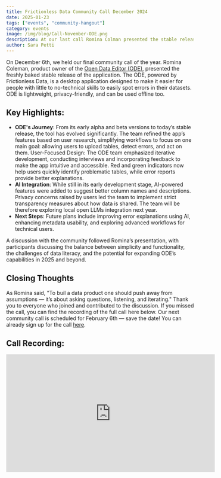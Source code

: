 ```yaml
---
title: Frictionless Data Community Call December 2024
date: 2025-01-23
tags: ["events", "community-hangout"]
category: events
image: /img/blog/Call-November-ODE.png
description: At our last call Romina Colman presented the stable release of Open Data Editor....
author: Sara Petti
---
```

On December 6th, we held our final community call of the year. Romina Coleman, product owner of the [Open Data Editor (ODE)](https://opendataeditor.okfn.org/), presented the freshly baked stable release of the application. The ODE, powered by Frictionless Data, is a desktop application designed to make it easier for people with little to no-technical skills to easily spot errors in their datasets. ODE is lightweight, privacy-friendly, and can be used offline too.

## Key Highlights:
* **ODE's Journey**: From its early alpha and beta versions to today’s stable release, the tool has evolved significantly. The team refined the app’s features based on user research, simplifying workflows to focus on one main goal: allowing users to upload tables, detect errors, and act on them.
User-Focused Design: The ODE team emphasized iterative development, conducting interviews and incorporating feedback to make the app intuitive and accessible. Red and green indicators now help users quickly identify problematic tables, while error reports provide better explanations.
* **AI Integration**: While still in its early development stage, AI-powered features were added to suggest better column names and descriptions. Privacy concerns raised by users led the team to implement strict transparency measures about how data is shared. The team will be therefore exploring local open LLMs integration next year.
* **Next Steps**: Future plans include improving error explanations using AI, enhancing metadata usability, and exploring advanced workflows for technical users.

A discussion with the community followed Romina’s presentation, with participants discussing the balance between simplicity and functionality, the challenges of data literacy, and the potential for expanding ODE’s capabilities in 2025 and beyond.

## Closing Thoughts
As Romina said, "To buil a data product one should push away from assumptions — it’s about asking questions, listening, and iterating." 
Thank you to everyone who joined and contributed to the discussion. If you missed the call, you can find the recording of the full call here below. Our next community call is scheduled for February 6th — save the date! You can already sign up for the call [here](https://forms.gle/mZGHwDvyShLp6TLu7).

## Call Recording:
<iframe width="560" height="315" src="https://www.youtube.com/embed/weHx5NJILsE?si=zVGs7JyMmoU1PE19" title="YouTube video player" frameborder="0" allow="accelerometer; autoplay; clipboard-write; encrypted-media; gyroscope; picture-in-picture; web-share" referrerpolicy="strict-origin-when-cross-origin" allowfullscreen></iframe>

